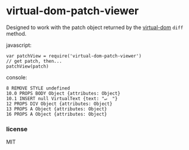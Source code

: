 # virtual-dom-patch-viewer

Designed to work with the patch object returned by the [virtual-dom](https://github.com/Matt-Esch/virtual-dom) `diff` method.

javascript:
```
var patchView = require('virtual-dom-patch-viewer')
// get patch, then...
patchView(patch)
```

console:
```
8 REMOVE STYLE undefined
10.0 PROPS BODY Object {attributes: Object}
10.1 INSERT null VirtualText {text: "↵  "}
12 PROPS DIV Object {attributes: Object}
13 PROPS A Object {attributes: Object}
16 PROPS A Object {attributes: Object}
```

### license

MIT
